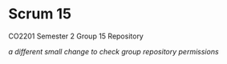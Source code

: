 # Scrum 15

CO2201 Semester 2 Group 15 Repository

_a different small change to check group repository permissions_
